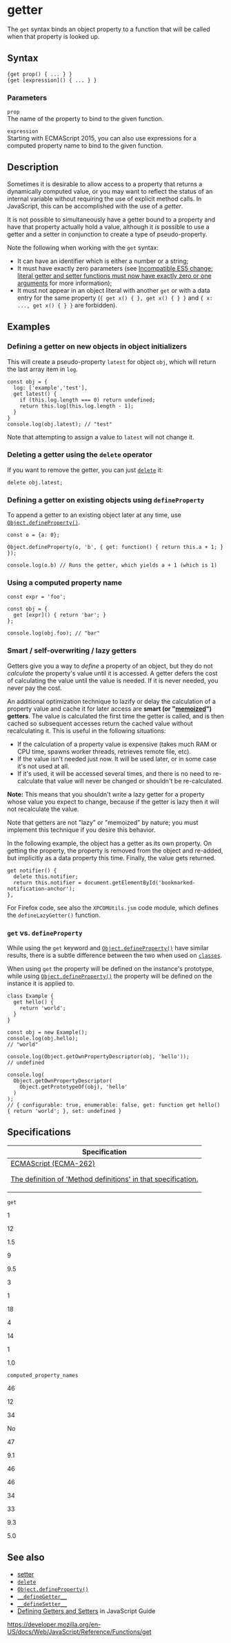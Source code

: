 # getter

The `get` syntax binds an object property to a function that will be called when that property is looked up.

## Syntax

    {get prop() { ... } }
    {get [expression]() { ... } }

### Parameters

`prop`  
The name of the property to bind to the given function.

`expression`  
Starting with ECMAScript 2015, you can also use expressions for a computed property name to bind to the given function.

## Description

Sometimes it is desirable to allow access to a property that returns a dynamically computed value, or you may want to reflect the status of an internal variable without requiring the use of explicit method calls. In JavaScript, this can be accomplished with the use of a _getter_.

It is not possible to simultaneously have a getter bound to a property and have that property actually hold a value, although it _is_ possible to use a getter and a setter in conjunction to create a type of pseudo-property.

Note the following when working with the `get` syntax:

-   It can have an identifier which is either a number or a string;
-   It must have exactly zero parameters (see [Incompatible ES5 change: literal getter and setter functions must now have exactly zero or one arguments](https://whereswalden.com/2010/08/22/incompatible-es5-change-literal-getter-and-setter-functions-must-now-have-exactly-zero-or-one-arguments/) for more information);
-   It must not appear in an object literal with another `get` or with a data entry for the same property (`{ get x() { }, get x() { } }` and `{ x: ..., get x() { } }` are forbidden).

## Examples

### Defining a getter on new objects in object initializers

This will create a pseudo-property `latest` for object `obj`, which will return the last array item in `log`.

    const obj = {
      log: ['example','test'],
      get latest() {
        if (this.log.length === 0) return undefined;
        return this.log[this.log.length - 1];
      }
    }
    console.log(obj.latest); // "test"

Note that attempting to assign a value to `latest` will not change it.

### Deleting a getter using the `delete` operator

If you want to remove the getter, you can just [`delete`](../operators/delete) it:

    delete obj.latest;

### Defining a getter on existing objects using `defineProperty`

To append a getter to an existing object later at any time, use [`Object.defineProperty()`](../global_objects/object/defineproperty).

    const o = {a: 0};

    Object.defineProperty(o, 'b', { get: function() { return this.a + 1; } });

    console.log(o.b) // Runs the getter, which yields a + 1 (which is 1)

### Using a computed property name

    const expr = 'foo';

    const obj = {
      get [expr]() { return 'bar'; }
    };

    console.log(obj.foo); // "bar"

### Smart / self-overwriting / lazy getters

Getters give you a way to _define_ a property of an object, but they do not _calculate_ the property's value until it is accessed. A getter defers the cost of calculating the value until the value is needed. If it is never needed, you never pay the cost.

An additional optimization technique to lazify or delay the calculation of a property value and cache it for later access are **smart (or "[memoized](https://en.wikipedia.org/wiki/Memoization)") getters**. The value is calculated the first time the getter is called, and is then cached so subsequent accesses return the cached value without recalculating it. This is useful in the following situations:

-   If the calculation of a property value is expensive (takes much RAM or CPU time, spawns worker threads, retrieves remote file, etc).
-   If the value isn't needed just now. It will be used later, or in some case it's not used at all.
-   If it's used, it will be accessed several times, and there is no need to re-calculate that value will never be changed or shouldn't be re-calculated.

**Note:** This means that you shouldn't write a lazy getter for a property whose value you expect to change, because if the getter is lazy then it will not recalculate the value.

Note that getters are not "lazy” or "memoized” by nature; you must implement this technique if you desire this behavior.

In the following example, the object has a getter as its own property. On getting the property, the property is removed from the object and re-added, but implicitly as a data property this time. Finally, the value gets returned.

    get notifier() {
      delete this.notifier;
      return this.notifier = document.getElementById('bookmarked-notification-anchor');
    },

For Firefox code, see also the `XPCOMUtils.jsm` code module, which defines the `defineLazyGetter()` function.

### `get` vs. `defineProperty`

While using the `get` keyword and [`Object.defineProperty()`](../global_objects/object/defineproperty) have similar results, there is a subtle difference between the two when used on [`classes`](../classes).

When using `get` the property will be defined on the instance's prototype, while using [`Object.defineProperty()`](../global_objects/object/defineproperty) the property will be defined on the instance it is applied to.

    class Example {
      get hello() {
        return 'world';
      }
    }

    const obj = new Example();
    console.log(obj.hello);
    // "world"

    console.log(Object.getOwnPropertyDescriptor(obj, 'hello'));
    // undefined

    console.log(
      Object.getOwnPropertyDescriptor(
        Object.getPrototypeOf(obj), 'hello'
      )
    );
    // { configurable: true, enumerable: false, get: function get hello() { return 'world'; }, set: undefined }

## Specifications

<table><thead><tr class="header"><th>Specification</th></tr></thead><tbody><tr class="odd"><td><a href="https://tc39.es/ecma262/#sec-method-definitions">ECMAScript (ECMA-262) 
<br/>

<span class="small">The definition of 'Method definitions' in that specification.</span></a></td></tr></tbody></table>

`get`

1

12

1.5

9

9.5

3

1

18

4

14

1

1.0

`computed_property_names`

46

12

34

No

47

9.1

46

46

34

33

9.3

5.0

## See also

-   [setter](set)
-   [`delete`](../operators/delete)
-   [`Object.defineProperty()`](../global_objects/object/defineproperty)
-   [`__defineGetter__`](../global_objects/object/__definegetter__)
-   [`__defineSetter__`](../global_objects/object/__definesetter__)
-   [Defining Getters and Setters](https://developer.mozilla.org/en-US/docs/Web/JavaScript/Guide/Working_with_Objects#defining_getters_and_setters) in JavaScript Guide

<a href="https://developer.mozilla.org/en-US/docs/Web/JavaScript/Reference/Functions/get" class="_attribution-link">https://developer.mozilla.org/en-US/docs/Web/JavaScript/Reference/Functions/get</a>
